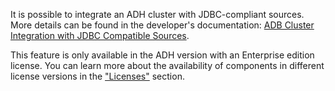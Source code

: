 It is possible to integrate an ADH cluster with JDBC-compliant sources. More details can be found in the developer's documentation: [ADB Cluster Integration with JDBC Compatible Sources](https://docs.arenadata.io/adb/PXFJDBC/index.html).

<warn>

This feature is only available in the ADH version with an Enterprise edition license. You can learn more about the availability of components in different license versions in the ["Licenses"](../../concepts/enterprise/) section.

</warn>

